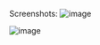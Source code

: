 Screenshots:
![image](https://github.com/Allanrodriques/guestbook-go-assignment/assets/68966594/de888fa2-4ce9-450b-970f-78ba13bb7ff2)

![image](https://github.com/Allanrodriques/guestbook-go-assignment/assets/68966594/e80307e3-ce1f-4bd3-96a0-3224cc58c537)
